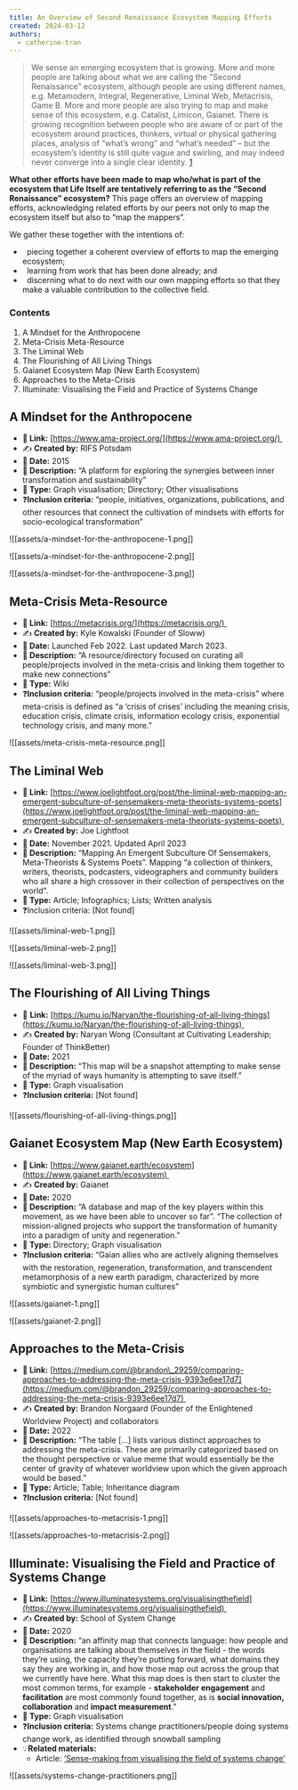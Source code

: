 ```yaml
---
title: An Overview of Second Renaissance Ecosystem Mapping Efforts
created: 2024-03-12
authors:
  - catherine-tran
---
```

> We sense an emerging ecosystem that is growing. More and more people are talking about what we are calling the "Second Renaissance" ecosystem, although people are using different names, e.g. Metamodern, Integral, Regenerative, Liminal Web, Metacrisis, Game B. More and more people are also trying to map and make sense of this ecosystem, e.g. Catalist, Limicon, Gaianet. There is growing recognition between people who are aware of or part of the ecosystem around practices, thinkers, virtual or physical gathering places, analysis of “what’s wrong” and “what’s needed” – but the ecosystem’s identity is still quite vague and swirling, and may indeed never converge into a single clear identity. [1](**[https://lifeitself.org/blog/second-renaissance-mapping-and-sensemaking](https://lifeitself.org/blog/second-renaissance-mapping-and-sensemaking)**)

**What other efforts have been made to map who/what is part of the ecosystem that Life Itself are tentatively referring to as the “Second Renaissance” ecosystem?** This page offers an overview of mapping efforts, acknowledging related efforts by our peers not only to map the ecosystem itself but also to “map the mappers”. 

We gather these together with the intentions of: 

*   piecing together a coherent overview of efforts to map the emerging ecosystem;
*   learning from work that has been done already; and 
*   discerning what to do next with our own mapping efforts so that they make a valuable contribution to the collective field. 

### Contents

1. A Mindset for the Anthropocene
2. Meta-Crisis Meta-Resource
3. The Liminal Web
4. The Flourishing of All Living Things
5. Gaianet Ecosystem Map (New Earth Ecosystem)
6. Approaches to the Meta-Crisis
7. Illuminate: Visualising the Field and Practice of Systems Change

## A Mindset for the Anthropocene

- **🔗 Link:** [https://www.ama-project.org/](https://www.ama-project.org/) 
- ✍️ **Created by:** RIFS Potsdam
- **📅 Date:** 2015
- **📃 Description:** “A platform for exploring the synergies between inner transformation and sustainability”
- **🎨 Type:** Graph visualisation; Directory; Other visualisations
- ❓**Inclusion criteria:** “people, initiatives, organizations, publications, and other resources that connect the cultivation of mindsets with efforts for socio-ecological transformation”

![[assets/a-mindset-for-the-anthropocene-1.png]]

![[assets/a-mindset-for-the-anthropocene-2.png]]

![[assets/a-mindset-for-the-anthropocene-3.png]]


## Meta-Crisis Meta-Resource

- **🔗 Link:** [https://metacrisis.org/](https://metacrisis.org/) 
- ✍️ **Created by:** Kyle Kowalski (Founder of Sloww)
- **📅 Date:** Launched Feb 2022. Last updated March 2023.
- **📃 Description:** “A resource/directory focused on curating all people/projects involved in the meta-crisis and linking them together to make new connections”
- **🎨 Type:** Wiki
- ❓**Inclusion criteria:** “people/projects involved in the meta-crisis” where meta-crisis is defined as “a ‘crisis of crises’ including the meaning crisis, education crisis, climate crisis, information ecology crisis, exponential technology crisis, and many more.”

![[assets/meta-crisis-meta-resource.png]]

## The Liminal Web

- **🔗 Link:** [https://www.joelightfoot.org/post/the-liminal-web-mapping-an-emergent-subculture-of-sensemakers-meta-theorists-systems-poets](https://www.joelightfoot.org/post/the-liminal-web-mapping-an-emergent-subculture-of-sensemakers-meta-theorists-systems-poets) 
- ✍️ **Created by:** Joe Lightfoot
- **📅 Date:** November 2021. Updated April 2023
- **📃 Description:** “Mapping An Emergent Subculture Of Sensemakers, Meta-Theorists & Systems Poets”. Mapping “a collection of thinkers, writers, theorists, podcasters, videographers and community builders who all share a high crossover in their collection of perspectives on the world”.
- **🎨 Type:** Article; Infographics; Lists; Written analysis
- ❓Inclusion criteria: \[Not found\]

![[assets/liminal-web-1.png]]

![[assets/liminal-web-2.png]]

![[assets/liminal-web-3.png]]

## The Flourishing of All Living Things

- 🔗 **Link:** [https://kumu.io/Naryan/the-flourishing-of-all-living-things](https://kumu.io/Naryan/the-flourishing-of-all-living-things) 
- ✍️ **Created by:** Naryan Wong (Consultant at Cultivating Leadership; Founder of ThinkBetter)
- **📅 Date:** 2021
- **📃 Description:** “This map will be a snapshot attempting to make sense of the myriad of ways humanity is attempting to save itself.”
- **🎨 Type:** Graph visualisation
- ❓**Inclusion criteria:** \[Not found\]

![[assets/flourishing-of-all-living-things.png]]

## Gaianet Ecosystem Map (New Earth Ecosystem)

- **🔗 Link:** [https://www.gaianet.earth/ecosystem](https://www.gaianet.earth/ecosystem) 
- ✍️ **Created by:** Gaianet
- **📅 Date:** 2020
- **📃 Description:** “A database and map of the key players within this movement, as we have been able to uncover so far”. “The collection of mission-aligned projects who support the transformation of humanity into a paradigm of unity and regeneration.”
- **🎨 Type:** Directory; Graph visualisation
- ❓**Inclusion criteria:** “Gaian allies who are actively aligning themselves with the restoration, regeneration, transformation, and transcendent metamorphosis of a new earth paradigm, characterized by more symbiotic and synergistic human cultures”

![[assets/gaianet-1.png]]

![[assets/gaianet-2.png]]

## Approaches to the Meta-Crisis

- **🔗 Link:** [https://medium.com/@brandon\_29259/comparing-approaches-to-addressing-the-meta-crisis-9393e6ee17d7](https://medium.com/@brandon_29259/comparing-approaches-to-addressing-the-meta-crisis-9393e6ee17d7) 
- ✍️ **Created by:** Brandon Norgaard (Founder of the Enlightened Worldview Project) and collaborators
- **📅 Date:** 2022
 - **📃 Description:** “The table \[...\] lists various distinct approaches to addressing the meta-crisis. These are primarily categorized based on the thought perspective or value meme that would essentially be the center of gravity of whatever worldview upon which the given approach would be based.”
- **🎨 Type:** Article; Table; Inheritance diagram
- ❓**Inclusion criteria:** \[Not found\]

![[assets/approaches-to-metacrisis-1.png]]

![[assets/approaches-to-metacrisis-2.png]]

## Illuminate: Visualising the Field and Practice of Systems Change

- **🔗 Link:** [https://www.illuminatesystems.org/visualisingthefield](https://www.illuminatesystems.org/visualisingthefield) 
- ✍️ **Created by:** School of System Change
- **📅 Date:** 2020
- **📃 Description:** “an affinity map that connects language: how people and organisations are talking about themselves in the field - the words they’re using, the capacity they’re putting forward, what domains they say they are working in, and how those map out across the group that we currently have here. What this map does is then start to cluster the most common terms, for example - **stakeholder engagement** and **facilitation** are most commonly found together, as is **social innovation, collaboration** and **impact measurement**.”
- **🎨 Type:** Graph visualisation
- ❓**Inclusion criteria:** Systems change practitioners/people doing systems change work, as identified through snowball sampling
- 💡**Related materials:**
    - Article: [‘Sense-making from visualising the field of systems change’](https://www.illuminatesystems.org/latest/sense-making-from-visualising-the-field-of-systems-change)

 ![[assets/systems-change-practitioners.png]]